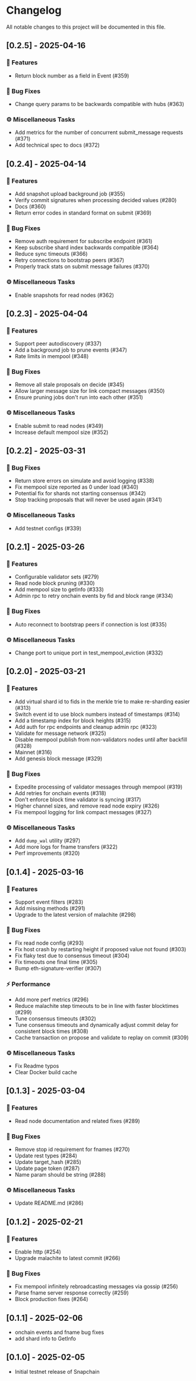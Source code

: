 # Changelog

All notable changes to this project will be documented in this file.

## [0.2.5] - 2025-04-16

### 🚀 Features

- Return block number as a field in Event (#359)

### 🐛 Bug Fixes

- Change query params to be backwards compatible with hubs (#363)

### ⚙️ Miscellaneous Tasks

- Add metrics for the number of concurrent submit_message requests (#371)
- Add technical spec to docs (#372)

## [0.2.4] - 2025-04-14

### 🚀 Features

- Add snapshot upload background job (#355)
- Verify commit signatures when processing decided values (#280)
- Docs (#360)
- Return error codes in standard format on submit (#369)

### 🐛 Bug Fixes

- Remove auth requirement for subscribe endpoint (#361)
- Keep subscribe shard index backwards compatible (#364)
- Reduce sync timeouts (#366)
- Retry connections to bootstrap peers (#367)
- Properly track stats on submit message failures (#370)

### ⚙️ Miscellaneous Tasks

- Enable snapshots for read nodes (#362)

## [0.2.3] - 2025-04-04

### 🚀 Features

- Support peer autodiscovery  (#337)
- Add a background job to prune events (#347)
- Rate limits in mempool (#348)

### 🐛 Bug Fixes

- Remove all stale proposals on decide (#345)
- Allow larger message size for link compact messages (#350)
- Ensure pruning jobs don't run into each other (#351)

### ⚙️ Miscellaneous Tasks

- Enable submit to read nodes (#349)
- Increase default mempool size (#352)

## [0.2.2] - 2025-03-31

### 🐛 Bug Fixes

- Return store errors on simulate and avoid logging (#338)
- Fix mempool size reported as 0 under load (#340)
- Potential fix for shards not starting consensus (#342)
- Stop tracking proposals that will never be used again (#341)

### ⚙️ Miscellaneous Tasks

- Add testnet configs (#339)

## [0.2.1] - 2025-03-26

### 🚀 Features

- Configurable validator sets (#279)
- Read node block pruning (#330)
- Add mempool size to getInfo (#333)
- Admin rpc to retry onchain events by fid and block range (#334)

### 🐛 Bug Fixes

- Auto reconnect to bootstrap peers if connection is lost (#335)

### ⚙️ Miscellaneous Tasks

- Change port to unique port in test_mempool_eviction (#332)

## [0.2.0] - 2025-03-21

### 🚀 Features

- Add virtual shard id to fids in the merkle trie to make re-sharding easier (#313)
- Switch event id to use block numbers instead of timestamps (#314)
- Add a timestamp index for block heights (#315)
- Add auth for rpc endpoints and cleanup admin rpc (#323)
- Validate for message network (#325)
- Disable mempool publish from non-validators nodes until after backfill (#328)
- Mainnet (#316)
- Add genesis block message (#329)

### 🐛 Bug Fixes

- Expedite processing of validator messages through mempool (#319)
- Add retries for onchain events (#318)
- Don't enforce block time validator is syncing (#317)
- Higher channel sizes, and remove read node expiry (#326)
- Fix mempool logging for link compact messages (#327)

### ⚙️ Miscellaneous Tasks

- Add `dump_wal` utility (#297)
- Add more logs for fname transfers (#322)
- Perf improvements (#320)

## [0.1.4] - 2025-03-16

### 🚀 Features

- Support event filters (#283)
- Add missing methods (#291)
- Upgrade to the latest version of malachite (#298)

### 🐛 Bug Fixes

- Fix read node config (#293)
- Fix host crash by restarting height if proposed value not found (#303)
- Fix flaky test due to consensus timeout (#304)
- Fix timeouts one final time (#305)
- Bump eth-signature-verifier (#307)

### ⚡ Performance

- Add more perf metrics (#296)
- Reduce malachite step timeouts to be in line with faster blocktimes (#299)
- Tune consensus timeouts (#302)
- Tune consensus timeouts and dynamically adjust commit delay for consistent block times (#308)
- Cache transaction on propose and validate to replay on commit (#309)

### ⚙️ Miscellaneous Tasks

- Fix Readme typos
- Clear Docker build cache

## [0.1.3] - 2025-03-04

### 🚀 Features

- Read node documentation and related fixes (#289)

### 🐛 Bug Fixes

- Remove stop id requirement for fnames (#270)
- Update rest types (#284)
- Update target_hash (#285)
- Update page token (#287)
- Name param should be string (#288)

### ⚙️ Miscellaneous Tasks

- Update README.md (#286)

## [0.1.2] - 2025-02-21

### 🚀 Features

- Enable http (#254)
- Upgrade malachite to latest commit (#266)

### 🐛 Bug Fixes

- Fix mempool infinitely rebroadcasting messages via gossip (#256)
- Parse fname server response correctly (#259)
- Block production fixes (#264)

## [0.1.1] - 2025-02-06
 - onchain events and fname bug fixes
 - add shard info to GetInfo

## [0.1.0] - 2025-02-05

- Initial testnet release of Snapchain

